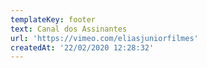 ```yaml
---
templateKey: footer
text: Canal dos Assinantes
url: 'https://vimeo.com/eliasjuniorfilmes'
createdAt: '22/02/2020 12:28:32'
---
```


